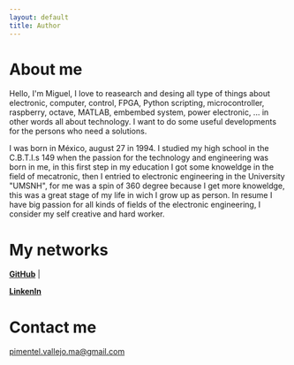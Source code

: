 ```yaml
---
layout: default
title: Author
---
```


# About me

Hello, I'm Miguel, I love to reasearch and desing all type of things about electronic, computer, control, FPGA, Python scripting, microcontroller, raspberry, octave, MATLAB, embembed system, power electronic, ... in other words all about technology. I want to do some useful developments for the persons who need a solutions.

I was born in México, august 27 in 1994. I studied my high school in the C.B.T.I.s 149 when the passion for the technology and engineering was born in me, in this first step in my education I got some knoweldge in the field of mecatronic, then I entried to electronic engineering in the University "UMSNH", for me was a spin of 360 degree because I get more knoweldge, this was a great stage of my life in wich I grow up as person. In resume I have big passion for all kinds of fields of the electronic engineering, I consider my self creative and hard worker.

# My networks

[**GitHub**](https://github.com/MiguelAngelPimentelVallejo) |

[**LinkenIn**](https://www.linkedin.com/in/miguel-angel-pimentel-vallejo-a69928179/)

# Contact me

pimentel.vallejo.ma@gmail.com
    